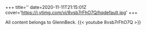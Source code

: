 +++
title=''
date=2020-11-11T21:15:01Z
cover='https://i.ytimg.com/vi/8vsb7rFhO7Q/hqdefault.jpg'
+++

All content belongs to GlennBeck.
{{< youtube 8vsb7rFhO7Q >}}
